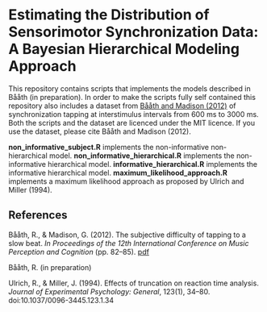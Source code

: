 Estimating the Distribution of Sensorimotor Synchronization Data: A Bayesian Hierarchical Modeling Approach 
============

This repository contains scripts that implements the models described in Bååth (in preparation). In order to make the scripts fully self contained this repository also includes a dataset from [Bååth and Madison (2012)]((www.sumsar.net/papers/ICMPC_2012_rasmus_baath.pdf)) of synchronization tapping at interstimulus intervals from 600 ms to 3000 ms. Both the scripts and the dataset are licenced under the MIT licence. If you use the dataset, please cite Bååth and Madison (2012).

**non_informative_subject.R** implements the non-informative non-hierarchical model.
**non_informative_hierarchical.R** implements the non-informative hierarchical model.
**informative_hierarchical.R** implements the informative hierarchical model.
**maximum_likelihood_approach.R** implements a maximum likelihood approach as proposed by Ulrich and Miller (1994).

References
-------------------------
Bååth, R., & Madison, G. (2012). The subjective difficulty of tapping to a slow beat. *In Proceedings of the 12th International Conference on Music Perception and Cognition* (pp. 82–85). [pdf](www.sumsar.net/papers/ICMPC_2012_rasmus_baath.pdf)

Bååth, R. (in preparation)

Ulrich, R., & Miller, J. (1994). Effects of truncation on reaction time analysis. *Journal of Experimental Psychology: General*, 123(1), 34–80. doi:10.1037/0096-3445.123.1.34